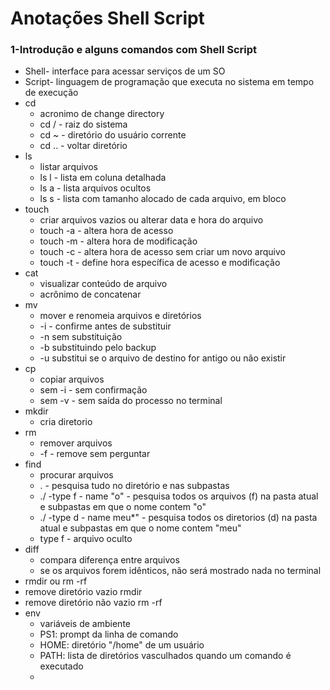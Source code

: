 # Anotações Shell Script

### 1-Introdução e alguns comandos com Shell Script

- Shell- interface para acessar serviços de um SO
- Script- linguagem de programação que executa no sistema em tempo de execução
- cd
  - acronimo de change directory
  - cd / - raiz do sistema
  - cd ~ - diretório do usuário corrente
  - cd .. - voltar diretório
- ls
  - listar arquivos
  - ls l - lista em coluna detalhada
  - ls a - lista arquivos ocultos
  - ls s - lista com tamanho alocado de cada arquivo, em bloco
- touch
  - criar arquivos vazios ou alterar data e hora do arquivo
  - touch -a - altera hora de acesso
  - touch -m - altera hora de modificação
  - touch -c - altera hora de acesso sem criar um novo arquivo
  - touch -t - define hora específica de acesso e modificação
- cat
  - visualizar conteúdo de arquivo
  - acrônimo de concatenar
- mv
  - mover e renomeia arquivos e diretórios
  - -i - confirme antes de substituir
  - -n sem substituição
  - -b substituindo pelo backup
  - -u substitui se o arquivo de destino for antigo ou não existir
- cp
  - copiar arquivos
  - sem -i - sem confirmação
  - sem -v - sem saída do processo no terminal
- mkdir
  - cria diretorio
- rm
  - remover arquivos
  - -f - remove sem perguntar
- find
  - procurar arquivos
  - . - pesquisa tudo no diretório e nas subpastas
  - ./ -type f - name "o" - pesquisa todos os arquivos (f) na pasta atual e subpastas em que o nome contem "o"
  - ./ -type d - name meu*" - pesquisa todos os diretorios (d) na pasta atual e subpastas em que o nome contem "meu"
  - type f - arquivo oculto
- diff
  - compara diferença entre arquivos
  - se os arquivos forem idênticos, não será mostrado nada no terminal
-  rmdir ou rm -rf
  - remove diretório vazio rmdir
  - remove diretório não vazio rm -rf
- env
  - variáveis de ambiente
  - PS1: prompt da linha de comando
  - HOME: diretório "/home" de um usuário
  - PATH: lista de diretórios vasculhados quando um comando é executado
  - 

